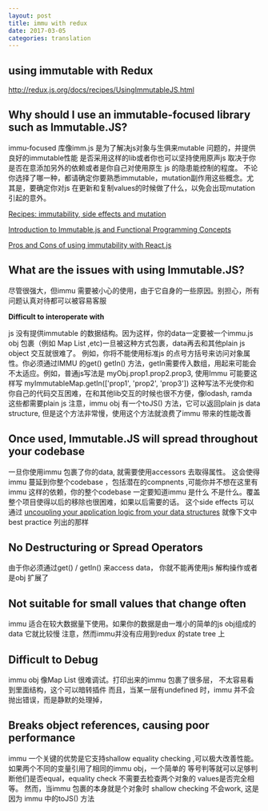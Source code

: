 ```yaml
---
layout: post
title: immu with redux 
date: 2017-03-05
categories: translation
---
```

## using immutable with Redux
http://redux.js.org/docs/recipes/UsingImmutableJS.html


## Why should I use an immutable-focused library such as Immutable.JS?

immu-focused 库像imm.js 是为了解决js对象与生俱来mutable 问题的，并提供良好的immutable性能
是否采用这样的lib或者你也可以坚持使用原声js 取决于你是否在意添加另外的依赖或者是你自己对使用原生 js 的隐患能控制的程度。
不论你选择了哪一种，都请确定你要熟悉immutable，mutation副作用这些概念。尤其是，要确定你对js 在更新和复制values的时候做了什么，以免会出现mutation引起的意外。

[Recipes: immutability, side effects and mutation](http://redux.js.org/docs/recipes/reducers/PrerequisiteConcepts.html#note-on-immutability-side-effects-and-mutation)

[Introduction to Immutable.js and Functional Programming Concepts](https://auth0.com/blog/intro-to-immutable-js/)

[Pros and Cons of using immutability with React.js](http://reactkungfu.com/2015/08/pros-and-cons-of-using-immutability-with-react-js/)
## What are the issues with using Immutable.JS?

尽管很强大，但immu 需要被小心的使用，由于它自身的一些原因。别担心，所有问题认真对待都可以被容易客服

**Difficult to interoperate with**

js 没有提供immutable 的数据结构。因为这样，你的data一定要被一个immu.js obj 包裹（例如 Map List ,etc)一旦被这种方式包裹，data再去和其他plain js object 交互就很难了。
例如，你将不能使用标准js 的点号方括号来访问对象属性。你必须通过IMMU 的get() getIn() 方法，getIn需要传入数组，用起来可能会不太适应。例如，普通js写法是 myObj.prop1.prop2.prop3, 使用Immu 可能要这样写 myImmutableMap.getIn(['prop1', 'prop2', 'prop3'])
这种写法不光使你和你自己的代码交互困难，在和其他lib交互的时候也很不方便，像lodash, ramda 这些都需要plain js
注意，immu obj 有一个toJS() 方法，它可以返回plain js data structure, 但是这个方法非常慢，使用这个方法就浪费了immu 带来的性能改善

## Once used, Immutable.JS will spread throughout your codebase

一旦你使用immu 包裹了你的data, 就需要使用accessors 去取得属性。
这会使得immu 蔓延到你整个codebase ，包括潜在的compnents ,可能你并不想在这里有immu 这样的依赖，你的整个codebase 一定要知道immu 是什么 不是什么。覆盖整个项目使得以后的移除也很困难，如果以后需要的话。
这个side effects 可以通过 [uncoupling your application logic from your data structures](https://medium.com/@dtinth/immutable-js-persistent-data-structures-and-structural-sharing-6d163fbd73d2#.z1g1ofrsi) 就像下文中 best practice 列出的那样

## No Destructuring or Spread Operators

由于你必须通过get() / getIn() 来access data， 你就不能再使用js 解构操作或者是obj 扩展了

## Not suitable for small values that change often

immu 适合在较大数据量下使用。如果你的数据是由一堆小的简单的js obj组成的data 它就比较慢
注意，然而immu并没有应用到redux 的state tree 上

## Difficult to Debug

immu obj 像Map List 很难调试。打印出来的immu 包裹了很多层， 不太容易看到里面结构，这个可以暗转插件 而且，当某一层有undefined 时，immu 并不会抛出错误，而是静默的处理掉， 

## Breaks object references, causing poor performance

immu 一个关键的优势是它支持shallow equality checking ,可以极大改善性能。
如果两个不同的变量引用了相同的immu obj，一个简单的 等号判等就可以足够判断他们是否equal，equality check 不需要去检查两个对象的 values是否完全相等。
然而，当immu 包裹的本身就是个对象时 shallow checking 不会work, 这是因为 immu 中的toJS() 方法

